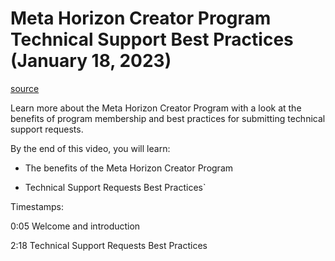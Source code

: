 # Meta Horizon Creator Program Technical Support Best Practices (January 18, 2023)

[source](https://developers.meta.com/horizon-worlds/learn/documentation/mhcp-program/focus-sessions/meta-horizon-creator-program-technical-support-best-practices-january-18-2023)

Learn more about the Meta Horizon Creator Program with a look at the benefits of program membership and best practices for submitting technical support requests.

By the end of this video, you will learn:

*   The benefits of the Meta Horizon Creator Program

*   Technical Support Requests Best Practices`

Timestamps:

0:05 Welcome and introduction

2:18 Technical Support Requests Best Practices

 

 

 

 

 

 

 

 

 

 

 

 

 

 

 

 

 

 

 

 

 

 

 

 

 

 

 

 

 

 

 

 

 

 

 

 

 

 

 

 

 

 

 

 

 

 

 